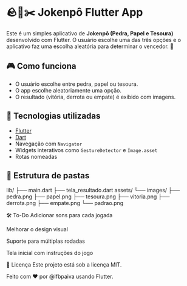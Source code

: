 # 🪨📄✂️ Jokenpô Flutter App

Este é um simples aplicativo de **Jokenpô (Pedra, Papel e Tesoura)** desenvolvido com Flutter. O usuário escolhe uma das três opções e o aplicativo faz uma escolha aleatória para determinar o vencedor. 🚀


## 🎮 Como funciona

- O usuário escolhe entre pedra, papel ou tesoura.
- O app escolhe aleatoriamente uma opção.
- O resultado (vitória, derrota ou empate) é exibido com imagens.

## 📱 Tecnologias utilizadas

- [Flutter](https://flutter.dev/)
- [Dart](https://dart.dev/)
- Navegação com `Navigator`
- Widgets interativos como `GestureDetector` e `Image.asset`
- Rotas nomeadas

## 📁 Estrutura de pastas

lib/ ├── main.dart ├── tela_resultado.dart assets/ └── images/ ├── pedra.png ├── papel.png ├── tesoura.png ├── vitoria.png ├── derrota.png ├── empate.png └── padrao.png

🛠️ To-Do
 Adicionar sons para cada jogada

 Melhorar o design visual

 Suporte para múltiplas rodadas

 Tela inicial com instruções do jogo

📃 Licença
Este projeto está sob a licença MIT.

Feito com ❤️ por @lfbpaiva usando Flutter.
